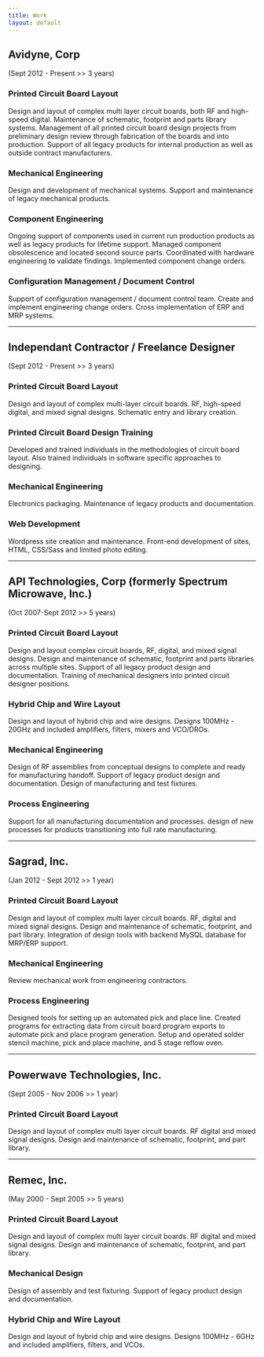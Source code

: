 ```yaml
---
title: Work
layout: default
---
```


## Avidyne, Corp
(Sept 2012 - Present >> 3 years)

### Printed Circuit Board Layout 
Design and layout of complex multi layer circuit boards, both RF and high-speed digital. Maintenance of schematic, footprint and parts library systems. Management of all printed circuit board design projects from preliminary design review through fabrication of the boards and into production. Support of all legacy products for internal production as well as outside contract manufacturers.

### Mechanical Engineering
Design and development of mechanical systems. Support and maintenance  of legacy mechanical products.

### Component Engineering
Ongoing support of components used in current run production products as well as legacy products for lifetime support. Managed component obsolescence and located second source parts. Coordinated with hardware engineering to validate findings. Implemented component change orders.

### Configuration Management / Document Control
Support of configuration management / document control team. Create and implement engineering change orders. Cross implementation of ERP and MRP systems.

<hr />

## Independant Contractor / Freelance Designer
(Sept 2012 - Present >> 3 years)

### Printed Circuit Board Layout
Design and layout of complex multi-layer circuit boards. RF, high-speed digital, and mixed signal designs. Schematic entry and library creation.

### Printed Circuit Board Design Training
Developed and trained individuals in the methodologies of circuit board layout. Also trained individuals in software specific approaches to designing. 

### Mechanical Engineering
Electronics packaging. Maintenance of legacy products and documentation.

### Web Development
Wordpress site creation and maintenance. Front-end development of sites, HTML, CSS/Sass and limited photo editing. 

<hr />

## API Technologies, Corp (formerly Spectrum Microwave, Inc.)
(Oct 2007-Sept 2012 >> 5 years)

### Printed Circuit Board Layout
Design and layout complex circuit boards, RF, digital, and mixed signal designs. Design and maintenance of schematic, footprint and parts libraries across multiple sites. Support of all legacy product design and documentation. Training of mechanical designers into printed circuit designer positions.

### Hybrid Chip and Wire Layout
Design and layout of hybrid chip and wire designs. Designs 100MHz - 20GHz and included amplifiers, filters, mixers and VCO/DROs.

### Mechanical Engineering
Design of RF assemblies from conceptual designs to complete and ready for manufacturing handoff. Support of legacy product design and documentation. Design of manufacturing and test fixtures.

### Process Engineering
Support for all manufacturing documentation and processes. design of new processes for products transitioning into full rate manufacturing.

<hr />

## Sagrad, Inc.
(Jan 2012 - Sept 2012 >> 1 year)

### Printed Circuit Board Layout
Design and layout of complex multi layer circuit boards. RF, digital and mixed signal designs. Design and maintenance of schematic, footprint, and part library. Integration of design tools with backend MySQL database for MRP/ERP support.

### Mechanical Engineering
Review mechanical work from engineering contractors.

### Process Engineering
Designed tools for setting up an automated pick and place line. Created programs for extracting data from circuit board program exports to automate pick and place program generation. Setup and operated solder stencil machine, pick and place machine, and 5 stage reflow oven.

<hr />

## Powerwave Technologies, Inc.
(Sept 2005 - Nov 2006 >> 1 year)

### Printed Circuit Board Layout
Design and layout of complex multi layer circuit boards. RF digital and mixed signal designs. Design and maintenance of schematic, footprint, and part library.

<hr />

## Remec, Inc.
(May 2000 - Sept 2005 >> 5 years)

### Printed Circuit Board Layout
Design and layout of complex multi layer circuit boards. RF digital and mixed signal designs. Design and maintenance of schematic, footprint, and part library.

### Mechanical Design
Design of assembly and test fixturing. Support of legacy product design and documentation.

### Hybrid Chip and Wire Layout
Design and layout of hybrid chip and wire designs. Designs 100MHz - 6GHz and included amplifiers, filters, and VCOs.
